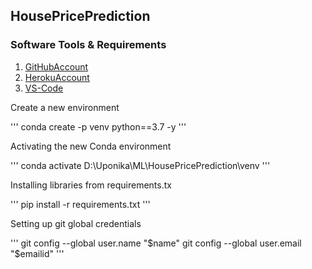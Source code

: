 ## HousePricePrediction

### Software Tools & Requirements

1. [GitHubAccount](https://github.com/Uponika)
2. [HerokuAccount](https://id.heroku.com/login)
3. [VS-Code](https://code.visualstudio.com/)

Create a new environment

'''
conda create -p venv python==3.7 -y
'''

Activating the new Conda environment

'''
conda activate D:\Uponika\ML\HousePricePrediction\venv
'''

Installing libraries from requirements.tx

'''
pip install -r requirements.txt
'''

Setting up git global credentials

'''
git config --global user.name "$name"
git config --global user.email "$emailid"
'''

